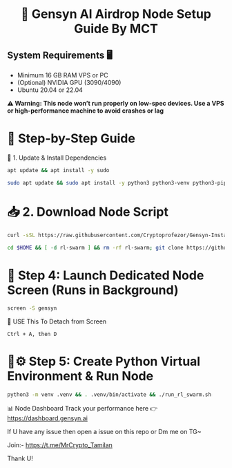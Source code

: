 <div align="center">

# 🚀 Gensyn AI Airdrop Node Setup Guide By MCT

</div>


## System Requirements 🖥️

- Minimum 16 GB RAM VPS or PC
- (Optional) NVIDIA GPU (3090/4090)
- Ubuntu 20.04 or 22.04

**⚠️ Warning: This node won’t run properly on low-spec devices. Use a VPS or high-performance machine to avoid crashes or lag**

# 🚀 Step-by-Step Guide
🔧 1. Update & Install Dependencies

```bash 
apt update && apt install -y sudo
```

```bash 
sudo apt update && sudo apt install -y python3 python3-venv python3-pip curl wget screen git lsof && curl -sS https://dl.yarnpkg.com/debian/pubkey.gpg | sudo apt-key add - && echo "deb https://dl.yarnpkg.com/debian/ stable main" | sudo tee /etc/apt/sources.list.d/yarn.list && sudo apt update && sudo apt install -y yarn
```

# 📥 2. Download Node Script

```bash
curl -sSL https://raw.githubusercontent.com/Cryptoprofezor/Gensyn-Installer/main/node.sh | bash
```

```bash 
cd $HOME && [ -d rl-swarm ] && rm -rf rl-swarm; git clone https://github.com/gensyn-ai/rl-swarm.git && cd rl-swarm
```

# 🎯 Step 4: Launch Dedicated Node Screen (Runs in Background)

```bash
screen -S gensyn
```

🔌 USE This To Detach from Screen 

 `Ctrl + A, then D`

# 🐍⚙️ Step 5: Create Python Virtual Environment & Run Node

```bash 
python3 -m venv .venv && . .venv/bin/activate && ./run_rl_swarm.sh
```

📊 Node Dashboard
Track your performance here 👉 https://dashboard.gensyn.ai

If U have any issue then open a issue on this repo or Dm me on TG~

Join:- https://t.me/MrCrypto_Tamilan

Thank U!


